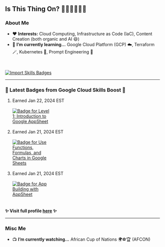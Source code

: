 ## Is This Thing On? 🎤👩🏾‍💻🎸🎶

### **About Me**

-   ❤️ **Interests:** Cloud Computing, Infrastructure as Code (IaC), Content Creation (both organic and AI 😄)
-   🌱 **I’m currently learning...** Google Cloud Platform (GCP) ☁️, Terraform 🪄, Kubernetes 🎼, Prompt Engineering 🔑

<br />

[![Import Skills Badges](https://github.com/olubabs01a/olubabs01a/actions/workflows/import-badges.yaml/badge.svg)](https://github.com/olubabs01a/olubabs01a/actions/workflows/import-badges.yaml)
<!-- start latest badges --><hr />
### **&#127882; Latest Badges from Google Cloud Skills Boost &#127882;**
<ol><li>Earned Jan 22, 2024 EST<br /><br /><a class="badge-image" href="https://www.cloudskillsboost.google/public_profiles/fc3664f8-a8c5-455e-8904-9864b81d66d5/badges/7537403"><img alt="Badge for Level 1: Introduction to Google AppSheet" src="https://cdn.qwiklabs.com/G%2BhKrbqg5vgsWXNI63gOE%2BDIZyAegxMYvijvIKVW2JM%3D" style="max-width: 25%;"/>
</a></li><br /><li>Earned Jan 21, 2024 EST<br /><br /><a class="badge-image" href="https://www.cloudskillsboost.google/public_profiles/fc3664f8-a8c5-455e-8904-9864b81d66d5/badges/7266822"><img alt="Badge for Use Functions, Formulas, and Charts in Google Sheets" src="https://cdn.qwiklabs.com/xavD9kHu4R2NvHrtlGSOyurEeqPlpZ2dXFtS4C66n00%3D" style="max-width: 25%;"/>
</a></li><br /><li>Earned Jan 21, 2024 EST<br /><br /><a class="badge-image" href="https://www.cloudskillsboost.google/public_profiles/fc3664f8-a8c5-455e-8904-9864b81d66d5/badges/7260868"><img alt="Badge for App Building with AppSheet" src="https://cdn.qwiklabs.com/5i0NFHuTMr9y5bQed6a57qM%2FnfHxeTYaqyWIwMGk054%3D" style="max-width: 25%;"/>
</a></li><br /></ol>

#### &#10024; Visit full profile [here]() &#10024;<hr /><!-- end latest badges -->

### **Misc Me**

-   📺 **I’m currently watching...** African Cup of Nations 🌍⚽🏆 (AFCON)

<!--
- 🔭 I’m currently working on ...
- 👯 I’m looking to collaborate on ...
- 🤔 I’m looking for help with ...
- 💬 Ask me about ...
- 📫 How to reach me: ...
- ⚡ Fun fact: ... https://open.spotify.com/playlist/2qDeN9tTivnkPsYR7IpkRG
-->
